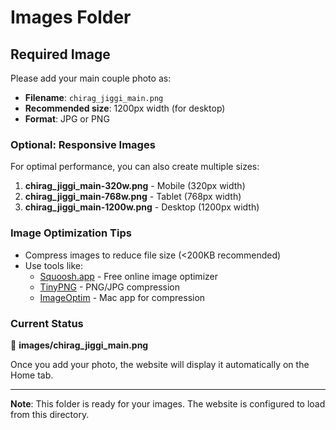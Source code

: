 # Images Folder

## Required Image

Please add your main couple photo as:
- **Filename**: `chirag_jiggi_main.png`
- **Recommended size**: 1200px width (for desktop)
- **Format**: JPG or PNG

### Optional: Responsive Images

For optimal performance, you can also create multiple sizes:

1. **chirag_jiggi_main-320w.png** - Mobile (320px width)
2. **chirag_jiggi_main-768w.png** - Tablet (768px width)
3. **chirag_jiggi_main-1200w.png** - Desktop (1200px width)

### Image Optimization Tips

- Compress images to reduce file size (<200KB recommended)
- Use tools like:
  - [Squoosh.app](https://squoosh.app/) - Free online image optimizer
  - [TinyPNG](https://tinypng.com/) - PNG/JPG compression
  - [ImageOptim](https://imageoptim.com/) - Mac app for compression

### Current Status

📁 **images/chirag_jiggi_main.png**

Once you add your photo, the website will display it automatically on the Home tab.

---

**Note**: This folder is ready for your images. The website is configured to load from this directory.
